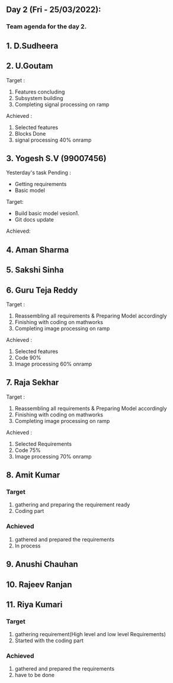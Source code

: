 ## Day 2 (Fri - 25/03/2022):
### Team agenda for the day 2.

## 1. D.Sudheera

## 2. U.Goutam
Target : 
1. Features concluding
2. Subsystem building
3. Completing signal processing on ramp 

Achieved :
1. Selected features
2. Blocks Done
3. signal processing 40% onramp

## 3. Yogesh S.V (99007456)
Yesterday's task Pending :
* Getting requirements
* Basic model

Target: 
* Build basic model vesion1.
* Git docs update

Achieved: 

## 4. Aman Sharma

## 5. Sakshi Sinha 

## 6. Guru Teja Reddy
Target : 
1. Reassembling all requirements & Preparing Model accordingly
2. Finishing with coding on mathworks
3. Completing image processing on ramp 

Achieved :
1. Selected features
2. Code 90%
3. Image processing 60% onramp

## 7. Raja Sekhar 
Target : 
1. Reassembling all requirements & Preparing Model accordingly
2. Finishing with coding on mathworks
3. Completing image processing on ramp

Achieved :
1. Selected Requirements
2. Code 75%
3.  Image processing 70% onramp

## 8. Amit Kumar
### Target
1. gathering and preparing the requirement ready
2. Coding part

### Achieved
1. gathered and prepared the requirements
2.  In process

## 9. Anushi Chauhan 

## 10. Rajeev Ranjan

## 11. Riya Kumari
### Target
1. gathering requirement(High level and low level Requirements)
2. Started with the coding part
### Achieved
1. gathered and prepared the requirements
2. have to be done
